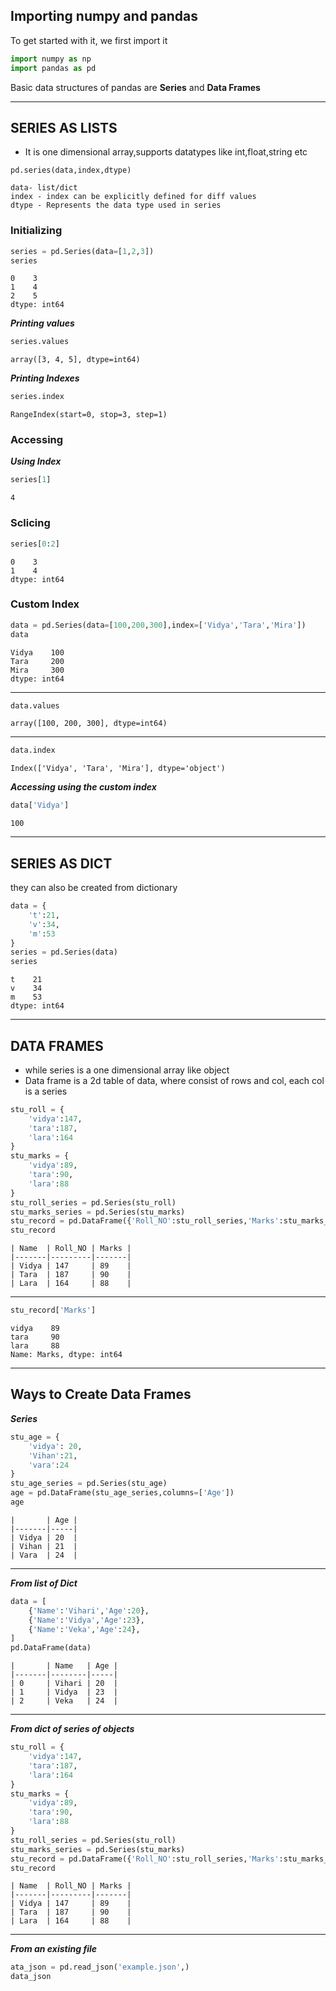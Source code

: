 ## Importing numpy and pandas
To get started with it, we first import it 

```python
import numpy as np
import pandas as pd
```
Basic data structures of pandas are **Series** and **Data Frames**

---
## SERIES AS LISTS 
- It is one dimensional array,supports datatypes like int,float,string etc

```
pd.series(data,index,dtype)

data- list/dict
index - index can be explicitly defined for diff values
dtype - Represents the data type used in series
```

### Initializing
```python
series = pd.Series(data=[1,2,3])
series
```
```
0    3
1    4
2    5
dtype: int64
```

***Printing values***
```python
series.values
```
```
array([3, 4, 5], dtype=int64)
```
***Printing Indexes***
```python
series.index
```
```
RangeIndex(start=0, stop=3, step=1)
```

### Accessing
***Using Index***

```python
series[1]
```
```
4
```
### Sclicing
```python
series[0:2]
```
```
0    3
1    4
dtype: int64
```

### Custom Index 
```python
data = pd.Series(data=[100,200,300],index=['Vidya','Tara','Mira'])
data
```
```
Vidya    100
Tara     200
Mira     300
dtype: int64
```
---
```python
data.values
```
```
array([100, 200, 300], dtype=int64)
```
---
```python
data.index
```
```
Index(['Vidya', 'Tara', 'Mira'], dtype='object')
```
***Accessing using the custom index***
```python
data['Vidya']
```
```
100
```
---
## SERIES AS DICT 
they can also be created from dictionary 
```python
data = {
    't':21,
    'v':34,
    'm':53
}
series = pd.Series(data)
series
```
```
t    21
v    34
m    53
dtype: int64
```

---

## DATA FRAMES

- while series is a one dimensional array like object
- Data frame is a 2d table of data, where consist of rows and col, each col is a series

```python
stu_roll = {
    'vidya':147,
    'tara':187,
    'lara':164
}
stu_marks = {
    'vidya':89,
    'tara':90,
    'lara':88
}
stu_roll_series = pd.Series(stu_roll)
stu_marks_series = pd.Series(stu_marks)
stu_record = pd.DataFrame({'Roll_NO':stu_roll_series,'Marks':stu_marks_series})
stu_record
```
```
| Name  | Roll_NO | Marks |
|-------|---------|-------|
| Vidya | 147     | 89    |
| Tara  | 187     | 90    |
| Lara  | 164     | 88    |
```

---
```python
stu_record['Marks']
```
```
vidya    89
tara     90
lara     88
Name: Marks, dtype: int64
```

---

## Ways to Create Data Frames 
***Series***
```python
stu_age = {
    'vidya': 20,
    'Vihan':21,
    'vara':24
}
stu_age_series = pd.Series(stu_age)
age = pd.DataFrame(stu_age_series,columns=['Age'])
age
```
```
|       | Age |
|-------|-----|
| Vidya | 20  |
| Vihan | 21  |
| Vara  | 24  |
```

---
***From list of Dict***
```python
data = [
    {'Name':'Vihari','Age':20},
    {'Name':'Vidya','Age':23},
    {'Name':'Veka','Age':24},
]
pd.DataFrame(data)
```
```
|       | Name   | Age |
|-------|--------|-----|
| 0     | Vihari | 20  |
| 1     | Vidya  | 23  |
| 2     | Veka   | 24  |
```
---
***From dict of series of objects***
```python
stu_roll = {
    'vidya':147,
    'tara':187,
    'lara':164
}
stu_marks = {
    'vidya':89,
    'tara':90,
    'lara':88
}
stu_roll_series = pd.Series(stu_roll)
stu_marks_series = pd.Series(stu_marks)
stu_record = pd.DataFrame({'Roll_NO':stu_roll_series,'Marks':stu_marks_series})
stu_record
```
```
| Name  | Roll_NO | Marks |
|-------|---------|-------|
| Vidya | 147     | 89    |
| Tara  | 187     | 90    |
| Lara  | 164     | 88    |
```
---
***From an existing file***
```python
ata_json = pd.read_json('example.json',)
data_json
```

